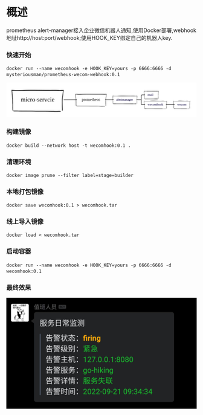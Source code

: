 # 概述

prometheus alert-manager接入企业微信机器人通知,使用Docker部署,webhook地址http://host:port/webhook;使用HOOK_KEY绑定自己的机器人key.

### 快速开始

```shell
docker run --name wecomhook -e HOOK_KEY=yours -p 6666:6666 -d mysteriousman/prometheus-wecom-webhook:0.1
```

![](process.png)

### 构建镜像

```shell
docker build --network host -t wecomhook:0.1 .
```

### 清理环境

```shell
docker image prune --filter label=stage=builder
```

### 本地打包镜像

```shell
docker save wecomhook:0.1 > wecomhook.tar
```

### 线上导入镜像

```shell
docker load < wecomhook.tar
```

### 启动容器

```shell
docker run --name wecomhook -e HOOK_KEY=yours -p 6666:6666 -d wecomhook:0.1
```

### 最终效果

![](wecom.jpeg)